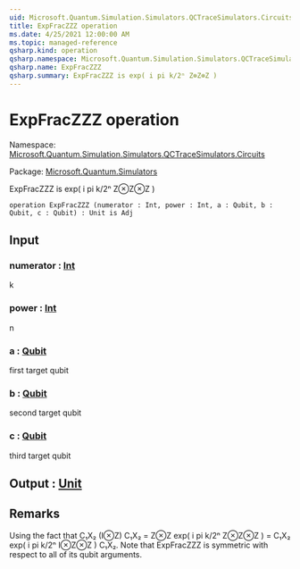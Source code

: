 ```yaml
---
uid: Microsoft.Quantum.Simulation.Simulators.QCTraceSimulators.Circuits.ExpFracZZZ
title: ExpFracZZZ operation
ms.date: 4/25/2021 12:00:00 AM
ms.topic: managed-reference
qsharp.kind: operation
qsharp.namespace: Microsoft.Quantum.Simulation.Simulators.QCTraceSimulators.Circuits
qsharp.name: ExpFracZZZ
qsharp.summary: ExpFracZZZ is exp( i pi k/2ⁿ Z⊗Z⊗Z )
---
```


# ExpFracZZZ operation

Namespace: [Microsoft.Quantum.Simulation.Simulators.QCTraceSimulators.Circuits](xref:Microsoft.Quantum.Simulation.Simulators.QCTraceSimulators.Circuits)

Package: [Microsoft.Quantum.Simulators](https://nuget.org/packages/Microsoft.Quantum.Simulators)


ExpFracZZZ is exp( i pi k/2ⁿ Z⊗Z⊗Z )

```qsharp
operation ExpFracZZZ (numerator : Int, power : Int, a : Qubit, b : Qubit, c : Qubit) : Unit is Adj
```


## Input

### numerator : [Int](xref:microsoft.quantum.qsharp.valueliterals#int-literals)

k


### power : [Int](xref:microsoft.quantum.qsharp.valueliterals#int-literals)

n


### a : [Qubit](xref:microsoft.quantum.qsharp.valueliterals#qubit-literals)

first target qubit


### b : [Qubit](xref:microsoft.quantum.qsharp.valueliterals#qubit-literals)

second target qubit


### c : [Qubit](xref:microsoft.quantum.qsharp.valueliterals#qubit-literals)

third target qubit



## Output : [Unit](xref:microsoft.quantum.qsharp.valueliterals#unit-literal)



## Remarks

Using the fact that C₁X₂ (I⊗Z) C₁X₂ = Z⊗Zexp( i pi k/2ⁿ Z⊗Z⊗Z ) = C₁X₂ exp( i pi k/2ⁿ I⊗Z⊗Z ) C₁X₂.Note that ExpFracZZZ is symmetric with respect to all of its qubit arguments.